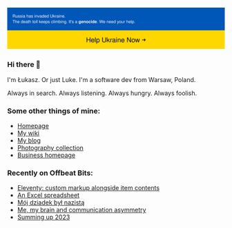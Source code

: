 [![SWUbanner](https://raw.githubusercontent.com/vshymanskyy/StandWithUkraine/main/banner2-direct.svg)](https://github.com/vshymanskyy/StandWithUkraine/blob/main/docs/README.md)

### Hi there 👋

I'm Łukasz. Or just Luke. I'm a software dev from Warsaw, Poland.

Always in search. Always listening. Always hungry. Always foolish.

### Some other things of mine:

* [Homepage](https://lukaszwojcik.net/)
* [My wiki](https://lukeswiki.eu/)
* [My blog](https://blog.lukaszwojcik.net/)
* [Photography collection](https://lukemgraphy.eu/)
* [Business homepage](https://lukem.net/)

### Recently on Offbeat Bits:

<!-- BLOG-POST-LIST:START -->
- [Eleventy: custom markup alongside item contents](https://blog.lukaszwojcik.net/eleventy-custom-markup-alongside-item-contents/)
- [An Excel spreadsheet](https://blog.lukaszwojcik.net/an-excel-spreadsheet/)
- [Mój dziadek był nazistą](https://blog.lukaszwojcik.net/moj-dziadek-byl-nazista/)
- [Me, my brain and communication asymmetry](https://blog.lukaszwojcik.net/me-my-brain-and-communication-asymmetry/)
- [Summing up 2023](https://blog.lukaszwojcik.net/summing-up-2023/)
<!-- BLOG-POST-LIST:END -->
